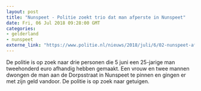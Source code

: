 ```yaml
---
layout: post
title: "Nunspeet - Politie zoekt trio dat man afperste in Nunspeet"
date: Fri, 06 Jul 2018 09:28:00 GMT
categories: 
- gelderland 
- nunspeet 
externe_link: "https://www.politie.nl/nieuws/2018/juli/6/02-nunspeet-afpersing.html"
---
```


De politie is op zoek naar drie personen die 5 juni een 25-jarige man tweehonderd euro afhandig hebben gemaakt. Een vrouw en twee mannen dwongen de man aan de Dorpsstraat in Nunspeet te pinnen en gingen er met zijn geld vandoor. De politie is op zoek naar getuigen.
